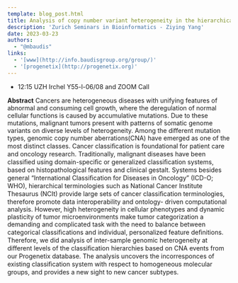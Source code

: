 ```yaml
---
template: blog_post.html
title: Analysis of copy number variant heterogeneity in the hierarchical NCIt cancer classification system
description: 'Zurich Seminars in Bioinformatics - Ziying Yang'
date: 2023-03-23
authors:
  - "@mbaudis"
links:
  - '[www](http://info.baudisgroup.org/group/)'
  - '[progenetix](http://progenetix.org)'
---
```


* 12:15 UZH Irchel Y55-l-06/08 and ZOOM Call

**Abstract** Cancers are heterogeneous diseases with unifying features of abnormal and consuming cell growth, where the deregulation of normal cellular functions is caused by accumulative mutations. Due to these mutations, malignant tumors present with patterns of somatic genome variants on diverse levels of heterogeneity. Among the different mutation types, genomic copy number aberrations(CNA) have emerged as one of the most distinct classes.<!--more--> Cancer classiﬁcation is foundational for patient care and oncology research. Traditionally, malignant diseases have been classiﬁed using domain-speciﬁc or generalized classiﬁcation systems, based on histopathological features and clinical gestalt. Systems besides general “International Classiﬁcation for Diseases in Oncology” (ICD-O; WHO), hierarchical terminologies such as National Cancer Institute Thesaurus (NCIt) provide large sets of cancer classiﬁcation terminologies, therefore promote data interoperability and ontology- driven computational analysis. However, high heterogeneity in cellular phenotypes and dynamic plasticity of tumor microenvironments make tumor categorization a demanding and complicated task with the need to balance between categorical classiﬁcations and individual, personalized feature deﬁnitions. Therefore, we did analysis of inter-sample genomic heterogeneity at different levels of the classiﬁcation hierarchies based on CNA events from our Progenetix database. The analysis uncovers the incorresponces of existing classiﬁcation system with respect to homogeneous molecular groups, and provides a new sight to new cancer subtypes.


